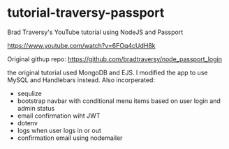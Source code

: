 # tutorial-traversy-passport
Brad Traversy's YouTube tutorial using NodeJS and Passport

https://www.youtube.com/watch?v=6FOq4cUdH8k

Original githup repo: 
https://github.com/bradtraversy/node_passport_login

the original tutorial used MongoDB and EJS. I modified the app to use MySQL and Handlebars instead. Also incorperated:
+ sequlize
+ bootstrap navbar with conditional menu items based on user login and admin status
+ email confirmation wiht JWT
+ dotenv
+ logs when user logs in or out
+ confirmation email using nodemailer


